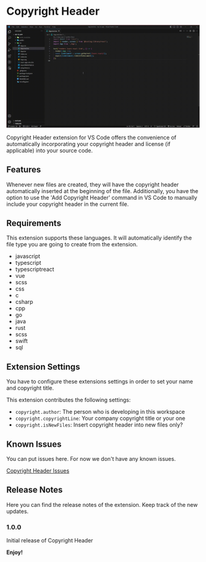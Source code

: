# Copyright Header

<!-- <video width="100%" autoplay>
  <source src="./src/howto/dushan.copyright-header-howto1.mp4" type="video/mp4">
</video> -->

![](https://github.com/dushan-ranasinghage/dushan.copyright-header/blob/main/src/howto/dushan.copyright-header-howto1.gif)

Copyright Header extension for VS Code offers the convenience of automatically incorporating your copyright header and license (if applicable) into your source code.

## Features

Whenever new files are created, they will have the copyright header automatically inserted at the beginning of the file. Additionally, you have the option to use the 'Add Copyright Header' command in VS Code to manually include your copyright header in the current file.

## Requirements

This extension supports these languages. It will automatically identify the file type you are going to create from the extension.

- javascript
- typescript
- typescriptreact
- vue
- scss
- css
- c
- csharp
- cpp
- go
- java
- rust
- scss
- swift
- sql

## Extension Settings

You have to configure these extensions settings in order to set your name and copyright title.

This extension contributes the following settings:

- `copyright.author`: The person who is developing in this workspace
- `copyright.copyrightLine`: Your company copyright title or your one
- `copyright.isNewFiles`: Insert copyright header into new files only?

## Known Issues

You can put issues here. For now we don't have any known issues.

[Copyright Header Issues](https://github.com/dushan-ranasinghage/dushan.copyright-header/issues)

## Release Notes

Here you can find the release notes of the extension. Keep track of the new updates.

### 1.0.0

Initial release of Copyright Header

**Enjoy!**
